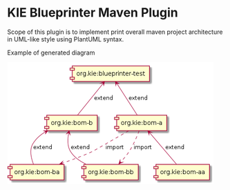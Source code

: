 KIE Blueprinter Maven Plugin
===========================

Scope of this plugin is to implement print overall maven project architecture in UML-like style using PlantUML syntax.

Example of generated diagram

![alt text](https://github.com/gitgabrio/blueprinter-maven-plugin/blob/master/scheme.png)
